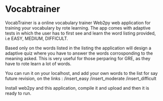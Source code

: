 # Vocabtrainer

VocabTrainer is a online vocabulary trainer Web2py web application for training your vocabulary by rote learning.
The app comes with adaptive tests in which the user has to first see and learn the word listing provided, i.e EASY, MEDIUM, DIFFICULT.

Based only on the words listed in the listing the application will  design a adaptive quiz where you have to answer the words corrosponding to the meaning asked. This is very useful for those perparing for GRE, as they have to rote learn a lot of words.

You can run it on your localhost, and add your own words to the list for say future revision, on the links :
/insert_easy
/insert_moderate
/insert_difficult

Install web2py and this application, compile it and upload and then it is ready to run.
